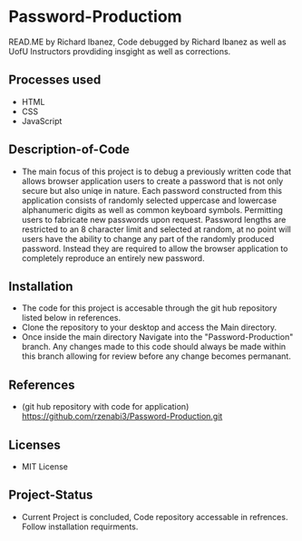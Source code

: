 # Password-Productiom

READ.ME by Richard Ibanez, Code debugged by Richard Ibanez as well as UofU Instructors provdiding insgight as well as corrections. 
## Processes used

* HTML
* CSS
* JavaScript


## Description-of-Code

* The main focus of this project is to debug a previously written code that allows browser application users to create a password that is not only secure but also uniqe in nature. Each password constructed from this application consists of randomly selected uppercase and lowercase alphanumeric digits as well as common keyboard symbols. Permitting users to fabricate new passwords upon request. Password lengths are restricted to an 8 character limit and selected at random, at no point will users have the ability to change any part of the randomly produced password. Instead they are required to allow the browser application to completely reproduce an entirely new password. 

## Installation

* The code for this project is accesable through the git hub repository listed below in references.
* Clone the repository to your desktop and access the Main directory. 
* Once inside the main directory Navigate into the "Password-Production" branch. Any changes made to this code should always be made within this branch allowing for review before any change becomes permanant.

## References

* (git hub repository with code for application) https://github.com/rzenabi3/Password-Production.git

## Licenses

* MIT License

## Project-Status

* Current Project is concluded, Code repository accessable in refrences. Follow installation requirments. 






